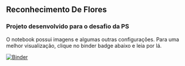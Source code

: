 ## Reconhecimento De Flores
### Projeto desenvolvido para o desafio da PS

O notebook possui imagens e algumas outras configurações. Para uma melhor visualização, clique no binder badge abaixo e leia por lá.

[![Binder](https://mybinder.org/badge_logo.svg)](https://mybinder.org/v2/gh/lerochas/reconhecimento-de-flores/master)
